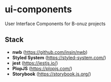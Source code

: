 # ui-components
User Interface Components for B-onuz projects

## Stack

- **nwb** (https://github.com/insin/nwb)
- **Styled System** (https://styled-system.com/)
- **jest** (https://jestjs.io/)
- **PlopJS** (https://plopjs.com/)
- **Storybook** (https://storybook.js.org/)
